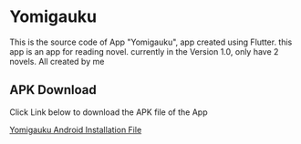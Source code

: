 # Yomigauku

This is the source code of App "Yomigauku", app created using Flutter. this app is an app for reading novel. currently in the Version 1.0, only have 2 novels. All created by me

## APK Download

Click Link below to download the APK file of the App

[Yomigauku Android Installation File](https://drive.google.com/file/d/1gXtFMHbOCDupmE_QvMAYTK9Iqg_HxzSV/view?usp=sharing)
